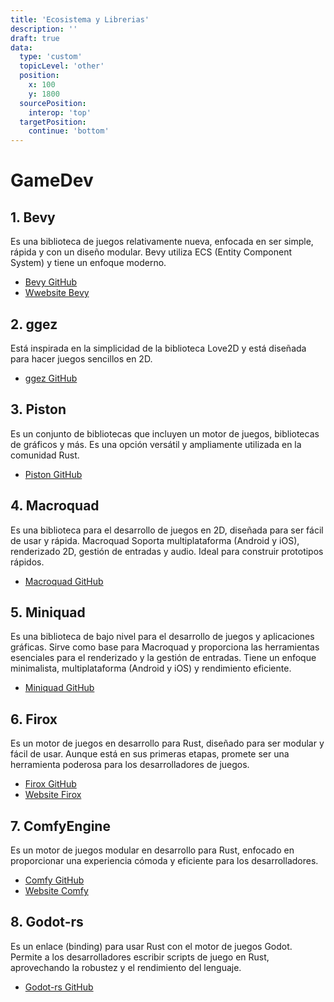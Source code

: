 ```yaml
---
title: 'Ecosistema y Librerias'
description: ''
draft: true
data:
  type: 'custom'
  topicLevel: 'other'
  position:
    x: 100
    y: 1800
  sourcePosition:
    interop: 'top'
  targetPosition: 
    continue: 'bottom'
---
```

# GameDev

## 1. Bevy
Es una biblioteca de juegos relativamente nueva, enfocada en ser simple, rápida y con un diseño modular. Bevy utiliza ECS (Entity Component System) y tiene un enfoque moderno.

* [Bevy GitHub](https://github.com/bevyengine/bevy)
* [Wwebsite Bevy](https://bevyengine.org/)
  
## 2. ggez
Está inspirada en la simplicidad de la biblioteca Love2D y está diseñada para hacer juegos sencillos en 2D.

* [ggez GitHub](https://github.com/ggez/ggez)

## 3. Piston
Es un conjunto de bibliotecas que incluyen un motor de juegos, bibliotecas de gráficos y más. Es una opción versátil y ampliamente utilizada en la comunidad Rust.

* [Piston GitHub](https://github.com/PistonDevelopers/piston)

## 4. Macroquad 
Es una biblioteca para el desarrollo de juegos en 2D, diseñada para ser fácil de usar y rápida. Macroquad Soporta multiplataforma (Android y iOS), renderizado 2D, gestión de entradas y audio. Ideal para construir prototipos rápidos.


* [Macroquad GitHub](https://github.com/not-fl3/macroquad)

## 5. Miniquad
Es una biblioteca de bajo nivel para el desarrollo de juegos y aplicaciones gráficas. Sirve como base para Macroquad y proporciona las herramientas esenciales para el renderizado y la gestión de entradas. Tiene un enfoque minimalista, multiplataforma (Android y iOS) y rendimiento eficiente.

* [Miniquad GitHub](https://github.com/not-fl3/miniquad)

## 6. Firox 
Es un motor de juegos en desarrollo para Rust, diseñado para ser modular y fácil de usar. Aunque está en sus primeras etapas, promete ser una herramienta poderosa para los desarrolladores de juegos.

* [Firox GitHub](https://github.com/FyroxEngine/Fyrox)
* [Website Firox](https://fyrox.rs/)

## 7. ComfyEngine 
Es un motor de juegos modular en desarrollo para Rust, enfocado en proporcionar una experiencia cómoda y eficiente para los desarrolladores.

* [Comfy GitHub](https://github.com/darthdeus/comfy)
* [Website Comfy](https://comfyengine.org/)

## 8. Godot-rs 
Es un enlace (binding) para usar Rust con el motor de juegos Godot. Permite a los desarrolladores escribir scripts de juego en Rust, aprovechando la robustez y el rendimiento del lenguaje.

* [Godot-rs GitHub](https://github.com/godot-rust/gdnative)


